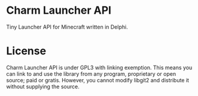 Charm Launcher API
==================

Tiny Launcher API for Minecraft written in Delphi.




License
=======

Charm Launcher API is under GPL3 with linking exemption. This means you can link to and use the library from any program, proprietary or open source; paid or gratis. However, you cannot modify libgit2 and distribute it without supplying the source.
